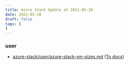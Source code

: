 ```yaml
---
title: Azure Stack Update at 2021-05-28
date: 2021-05-28
draft: false
tags: [
]
---
```


### user
- [azure-stack/user/azure-stack-vm-sizes.md](https://github.com/MicrosoftDocs/azure-stack-docs/compare/53ac25e..94145e7#diff-bc952cb964c7e0d886a60c1f5e225ff86ec1381414cc69560120e98980524820) ([To docs](https://docs.microsoft.com/en-us/azure-stack/user/azure-stack-vm-sizes?WT.mc_id=AZ-MVP-5003408))
    
